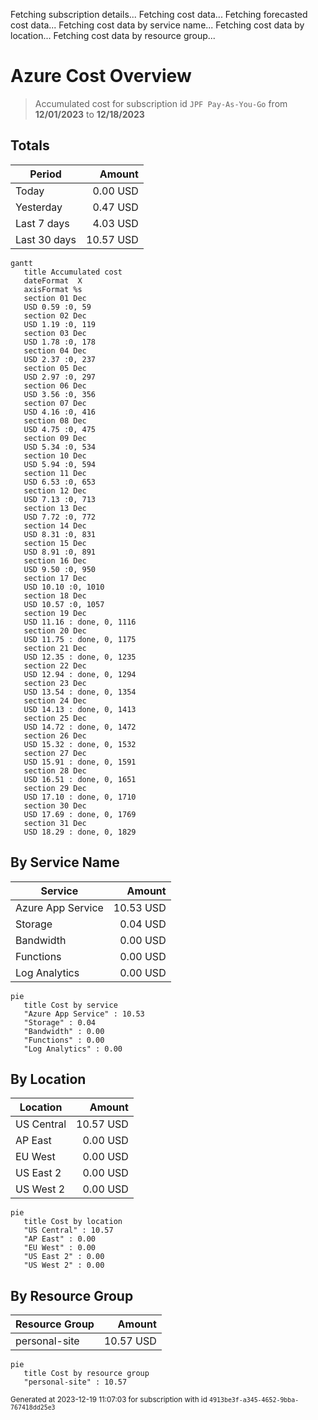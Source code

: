 Fetching subscription details...
Fetching cost data...
Fetching forecasted cost data...
Fetching cost data by service name...
Fetching cost data by location...
Fetching cost data by resource group...
# Azure Cost Overview

> Accumulated cost for subscription id `JPF Pay-As-You-Go` from **12/01/2023** to **12/18/2023**

## Totals

|Period|Amount|
|---|---:|
|Today|0.00 USD|
|Yesterday|0.47 USD|
|Last 7 days|4.03 USD|
|Last 30 days|10.57 USD|

```mermaid
gantt
   title Accumulated cost
   dateFormat  X
   axisFormat %s
   section 01 Dec
   USD 0.59 :0, 59
   section 02 Dec
   USD 1.19 :0, 119
   section 03 Dec
   USD 1.78 :0, 178
   section 04 Dec
   USD 2.37 :0, 237
   section 05 Dec
   USD 2.97 :0, 297
   section 06 Dec
   USD 3.56 :0, 356
   section 07 Dec
   USD 4.16 :0, 416
   section 08 Dec
   USD 4.75 :0, 475
   section 09 Dec
   USD 5.34 :0, 534
   section 10 Dec
   USD 5.94 :0, 594
   section 11 Dec
   USD 6.53 :0, 653
   section 12 Dec
   USD 7.13 :0, 713
   section 13 Dec
   USD 7.72 :0, 772
   section 14 Dec
   USD 8.31 :0, 831
   section 15 Dec
   USD 8.91 :0, 891
   section 16 Dec
   USD 9.50 :0, 950
   section 17 Dec
   USD 10.10 :0, 1010
   section 18 Dec
   USD 10.57 :0, 1057
   section 19 Dec
   USD 11.16 : done, 0, 1116
   section 20 Dec
   USD 11.75 : done, 0, 1175
   section 21 Dec
   USD 12.35 : done, 0, 1235
   section 22 Dec
   USD 12.94 : done, 0, 1294
   section 23 Dec
   USD 13.54 : done, 0, 1354
   section 24 Dec
   USD 14.13 : done, 0, 1413
   section 25 Dec
   USD 14.72 : done, 0, 1472
   section 26 Dec
   USD 15.32 : done, 0, 1532
   section 27 Dec
   USD 15.91 : done, 0, 1591
   section 28 Dec
   USD 16.51 : done, 0, 1651
   section 29 Dec
   USD 17.10 : done, 0, 1710
   section 30 Dec
   USD 17.69 : done, 0, 1769
   section 31 Dec
   USD 18.29 : done, 0, 1829
```

## By Service Name

|Service|Amount|
|---|---:|
|Azure App Service|10.53 USD|
|Storage|0.04 USD|
|Bandwidth|0.00 USD|
|Functions|0.00 USD|
|Log Analytics|0.00 USD|

```mermaid
pie
   title Cost by service
   "Azure App Service" : 10.53
   "Storage" : 0.04
   "Bandwidth" : 0.00
   "Functions" : 0.00
   "Log Analytics" : 0.00
```

## By Location

|Location|Amount|
|---|---:|
|US Central|10.57 USD|
|AP East|0.00 USD|
|EU West|0.00 USD|
|US East 2|0.00 USD|
|US West 2|0.00 USD|

```mermaid
pie
   title Cost by location
   "US Central" : 10.57
   "AP East" : 0.00
   "EU West" : 0.00
   "US East 2" : 0.00
   "US West 2" : 0.00
```

## By Resource Group

|Resource Group|Amount|
|---|---:|
|personal-site|10.57 USD|

```mermaid
pie
   title Cost by resource group
   "personal-site" : 10.57
```

<sup>Generated at 2023-12-19 11:07:03 for subscription with id `4913be3f-a345-4652-9bba-767418dd25e3`</sup>
